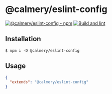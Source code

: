 # @calmery/eslint-config

[![@calmery/eslint-config - npm](https://img.shields.io/npm/v/@calmery/eslint-config.svg)](https://www.npmjs.com/package/@calmery/eslint-config)
[![Build and lint](https://github.com/calmery/eslint-config/actions/workflows/build-and-lint.yaml/badge.svg?branch=develop)](https://github.com/calmery/eslint-config/actions/workflows/build-and-lint.yaml)

## Installation

```
$ npm i -D @calmery/eslint-config
```

## Usage

```json
{
  "extends": "@calmery/eslint-config"
}
```
